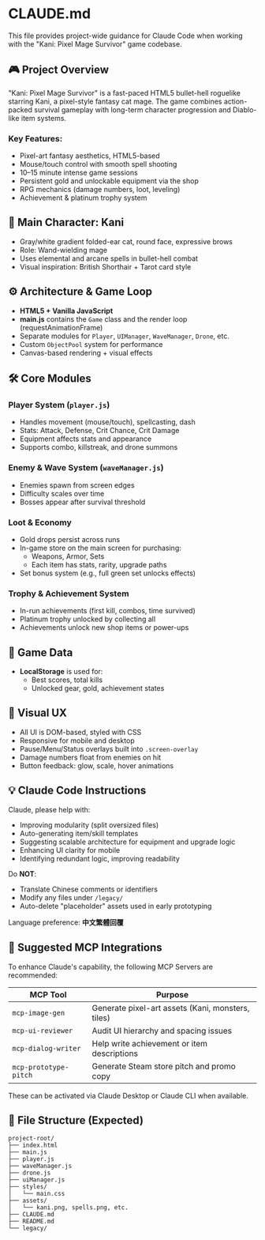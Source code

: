 
# CLAUDE.md

This file provides project-wide guidance for Claude Code when working with the "Kani: Pixel Mage Survivor" game codebase.

## 🎮 Project Overview

"Kani: Pixel Mage Survivor" is a fast-paced HTML5 bullet-hell roguelike starring Kani, a pixel-style fantasy cat mage. The game combines action-packed survival gameplay with long-term character progression and Diablo-like item systems.

### Key Features:
- Pixel-art fantasy aesthetics, HTML5-based
- Mouse/touch control with smooth spell shooting
- 10–15 minute intense game sessions
- Persistent gold and unlockable equipment via the shop
- RPG mechanics (damage numbers, loot, leveling)
- Achievement & platinum trophy system

## 🧙 Main Character: Kani

- Gray/white gradient folded-ear cat, round face, expressive brows
- Role: Wand-wielding mage
- Uses elemental and arcane spells in bullet-hell combat
- Visual inspiration: British Shorthair + Tarot card style

## ⚙️ Architecture & Game Loop

- **HTML5 + Vanilla JavaScript**
- **main.js** contains the `Game` class and the render loop (requestAnimationFrame)
- Separate modules for `Player`, `UIManager`, `WaveManager`, `Drone`, etc.
- Custom `ObjectPool` system for performance
- Canvas-based rendering + visual effects

## 🛠️ Core Modules

### Player System (`player.js`)
- Handles movement (mouse/touch), spellcasting, dash
- Stats: Attack, Defense, Crit Chance, Crit Damage
- Equipment affects stats and appearance
- Supports combo, killstreak, and drone summons

### Enemy & Wave System (`waveManager.js`)
- Enemies spawn from screen edges
- Difficulty scales over time
- Bosses appear after survival threshold

### Loot & Economy
- Gold drops persist across runs
- In-game store on the main screen for purchasing:
  - Weapons, Armor, Sets
  - Each item has stats, rarity, upgrade paths
- Set bonus system (e.g., full green set unlocks effects)

### Trophy & Achievement System
- In-run achievements (first kill, combos, time survived)
- Platinum trophy unlocked by collecting all
- Achievements unlock new shop items or power-ups

## 🧠 Game Data

- **LocalStorage** is used for:
  - Best scores, total kills
  - Unlocked gear, gold, achievement states

## 📐 Visual UX

- All UI is DOM-based, styled with CSS
- Responsive for mobile and desktop
- Pause/Menu/Status overlays built into `.screen-overlay`
- Damage numbers float from enemies on hit
- Button feedback: glow, scale, hover animations

## 💡 Claude Code Instructions

Claude, please help with:
- Improving modularity (split oversized files)
- Auto-generating item/skill templates
- Suggesting scalable architecture for equipment and upgrade logic
- Enhancing UI clarity for mobile
- Identifying redundant logic, improving readability

Do **NOT**:
- Translate Chinese comments or identifiers
- Modify any files under `/legacy/`
- Auto-delete "placeholder" assets used in early prototyping

Language preference: **中文繁體回覆**

## 🔌 Suggested MCP Integrations

To enhance Claude's capability, the following MCP Servers are recommended:

| MCP Tool            | Purpose                                 |
|---------------------|------------------------------------------|
| `mcp-image-gen`     | Generate pixel-art assets (Kani, monsters, tiles) |
| `mcp-ui-reviewer`   | Audit UI hierarchy and spacing issues    |
| `mcp-dialog-writer` | Help write achievement or item descriptions |
| `mcp-prototype-pitch` | Generate Steam store pitch and promo copy |

These can be activated via Claude Desktop or Claude CLI when available.

## 📂 File Structure (Expected)

```
project-root/
├── index.html
├── main.js
├── player.js
├── waveManager.js
├── drone.js
├── uiManager.js
├── styles/
│   └── main.css
├── assets/
│   └── kani.png, spells.png, etc.
├── CLAUDE.md
├── README.md
└── legacy/
```
